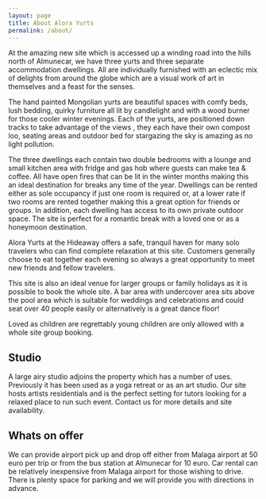```yaml
---
layout: page
title: About Alora Yurts
permalink: /about/
---
```


At the amazing new site which is accessed up a winding road into the hills north of Almunecar, we have three yurts and three separate accommodation dwellings. All are individually furnished with an eclectic mix of delights from around the globe which are a visual work of art in themselves and a feast for the senses. 

The hand painted Mongolian yurts are beautiful spaces with comfy beds, lush bedding, quirky furniture all lit by candlelight and with a wood burner for those cooler winter evenings. Each of the yurts, are positioned down tracks to take advantage of the views , they each have their own compost loo, seating areas and outdoor bed for stargazing the sky is amazing as no light pollution. 

The three dwellings each contain two double bedrooms with a lounge and small kitchen area with fridge and gas hob where guests can make tea & coffee. All have open fires that can be lit in the winter months making this an ideal destination for breaks any time of the year. Dwellings can be rented either as sole occupancy if just one room is required or, at a lower rate if two rooms are rented together making this a great option for friends or groups. In addition, each dwelling has access to its own private outdoor space. The site is perfect for a romantic break with a loved one or as a honeymoon destination. 

Alora Yurts at the Hideaway offers a safe, tranquil haven for many solo travelers who can find complete relaxation at this site. Customers generally choose to eat together each evening so always a great opportunity to meet new friends and fellow travelers. 

This site is also an ideal venue for larger groups or family holidays as it is possible to book the whole site. A bar area with undercover area sits above the pool area which is suitable for weddings and celebrations and could seat over 40 people easily or alternatively is a great dance floor! 

Loved as children are regrettably young children are only allowed with a whole site group booking.

## Studio

A large airy studio adjoins the property which has a number of uses. Previously it has been used as a yoga retreat or as an art studio. Our site hosts artists residentials and is the perfect setting for tutors looking for a relaxed place to run such event. Contact us for more details and site availability.

## Whats on offer

We can provide airport pick up and drop off either from Malaga airport at 50 euro per trip or from the bus station at Almunecar for 10 euro. Car rental can be relatively inexpensive from Malaga airport for those wishing to drive. There is plenty space for parking and we will provide you with directions in advance.